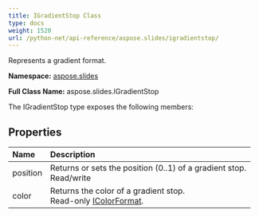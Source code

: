 ```yaml
---
title: IGradientStop Class
type: docs
weight: 1520
url: /python-net/api-reference/aspose.slides/igradientstop/
---
```


Represents a gradient format.

**Namespace:** [aspose.slides](/slides/python-net/api-reference/aspose.slides/)

**Full Class Name:** aspose.slides.IGradientStop



The IGradientStop type exposes the following members:
## **Properties**
|**Name**|**Description**|
| :- | :- |
|position|Returns or sets the position (0..1) of a gradient stop.<br/>            Read/write|
|color|Returns the color of a gradient stop.<br/>            Read-only [IColorFormat](/slides/python-net/api-reference/aspose.slides/icolorformat/).|
